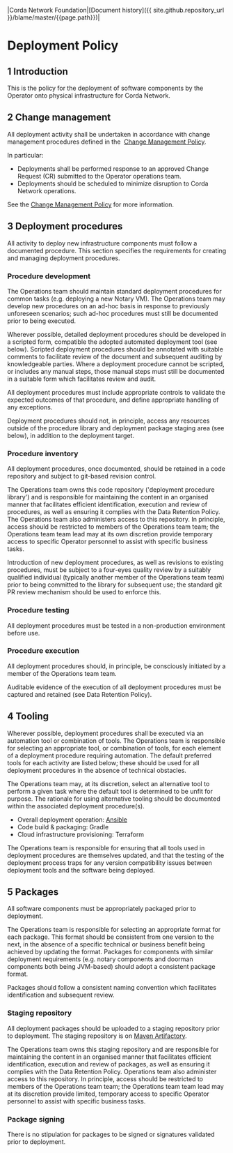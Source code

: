|Corda Network Foundation|[Document history]({{ site.github.repository_url }}/blame/master/{{page.path}})|

Deployment Policy
=================

1 Introduction
--------------
This is the policy for the deployment of software components by the Operator onto physical infrastructure for 
Corda Network.

2 Change management
-------------------
All deployment activity shall be undertaken in accordance with change management procedures defined in the 
[Change Management Policy](change-management.md).

In particular:

*   Deployments shall be performed response to an approved Change Request (CR) submitted to the Operator operations team.
*   Deployments should be scheduled to minimize disruption to Corda Network operations.

See the [Change Management Policy](change-management.md) for more information.

3 Deployment procedures
-----------------------
All activity to deploy new infrastructure components must follow a documented procedure. This section specifies the 
requirements for creating and managing deployment procedures.

### Procedure development
The Operations team should maintain standard deployment procedures for common tasks (e.g. deploying a new Notary VM). 
The Operations team may develop new procedures on an ad-hoc basis in response to previously unforeseen scenarios; such 
ad-hoc procedures must still be documented prior to being executed.

Wherever possible, detailed deployment procedures should be developed in a scripted form, compatible the adopted 
automated deployment tool (see below). Scripted deployment procedures should be annotated with suitable comments to 
facilitate review of the document and subsequent auditing by knowledgeable parties. Where a deployment procedure cannot 
be scripted, or includes any manual steps, those manual steps must still be documented in a suitable form which 
facilitates review and audit. 

All deployment procedures must include appropriate controls to validate the expected outcomes of that procedure, and 
define appropriate handling of any exceptions.

Deployment procedures should not, in principle, access any resources outside of the procedure library and deployment 
package staging area (see below), in addition to the deployment target.

### Procedure inventory
All deployment procedures, once documented, should be retained in a code repository and subject to git-based revision 
control.

The Operations team owns this code repository ('deployment procedure library') and is responsible for maintaining the 
content in an organised manner that facilitates efficient identification, execution and review of procedures, as well 
as ensuring it complies with the Data Retention Policy. The Operations team also administers access to this repository. 
In principle, access should be restricted to members of the Operations team team; the Operations team team lead may at 
its own discretion provide temporary access to specific Operator personnel to assist with specific business tasks.

Introduction of new deployment procedures, as well as revisions to existing procedures, must be subject to a four-eyes 
quality review by a suitably qualified individual (typically another member of the Operations team team) prior to being 
committed to the library for subsequent use; the standard git PR review mechanism should be used to enforce this.

### Procedure testing
All deployment procedures must be tested in a non-production environment before use. 

### Procedure execution
All deployment procedures should, in principle, be consciously initiated by a member of the Operations team team.

Auditable evidence of the execution of all deployment procedures must be captured and retained (see Data Retention 
Policy).

4 Tooling
---------
Wherever possible, deployment procedures shall be executed via an automation tool or combination of tools. The 
Operations team is responsible for selecting an appropriate tool, or combination of tools, for each element of a 
deployment procedure requiring automation. The default preferred tools for each activity are listed below; these should 
be used for all deployment procedures in the absence of technical obstacles.

The Operations team may, at its discretion, select an alternative tool to perform a given task where the default tool 
is determined to be unfit for purpose. The rationale for using alternative tooling should be documented within the 
associated deployment procedure(s).

*   Overall deployment operation: [Ansible](https://www.ansible.com/)
*   Code build & packaging: Gradle
*   Cloud infrastructure provisioning: Terraform

The Operations team is responsible for ensuring that all tools used in deployment procedures are themselves updated, 
and that the testing of the deployment process traps for any version compatibility issues between deployment tools and 
the software being deployed.

5 Packages
----------
All software components must be appropriately packaged prior to deployment. 

The Operations team is responsible for selecting an appropriate format for each package. This format should be 
consistent from one version to the next, in the absence of a specific technical or business benefit being achieved by 
updating the format. Packages for components with similar deployment requirements (e.g. notary components and doorman 
components both being JVM-based) should adopt a consistent package format.

Packages should follow a consistent naming convention which facilitates identification and subsequent review.

### Staging repository
All deployment packages should be uploaded to a staging repository prior to deployment. The staging repository is on 
[Maven Artifactory](https://www.jfrog.com/confluence/display/RTF/Maven+Repository).

The Operations team owns this staging repository and are responsible for maintaining the content in an organised manner 
that facilitates efficient identification, execution and review of packages, as well as ensuring it complies with the 
Data Retention Policy. Operations team also administer access to this repository. In principle, access should be 
restricted to members of the Operations team team; the Operations team team lead may at its discretion provide 
limited, temporary access to specific Operator personnel to assist with specific business tasks.

### Package signing
There is no stipulation for packages to be signed or signatures validated prior to deployment.